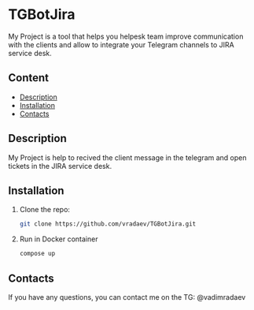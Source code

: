 # TGBotJira

My Project is a tool that helps you helpesk team improve communication with the clients and allow to integrate your Telegram channels to JIRA service desk.

## Content

- [Description](#description)
- [Installation](#installation)
- [Contacts](#contacts)

## Description

My Project is help to recived the client message in the telegram and open tickets in the JIRA service desk.

## Installation

1. Clone the repo:
    ```bash
    git clone https://github.com/vradaev/TGBotJira.git
    ```

2. Run in Docker container
    ```bash
    compose up
    ```

## Contacts

If you have any questions, you can contact me on the TG: @vadimradaev



